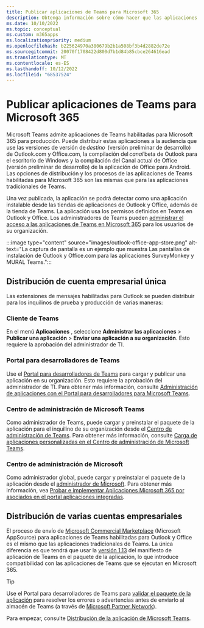```yaml
---
title: Publicar aplicaciones de Teams para Microsoft 365
description: Obtenga información sobre cómo hacer que las aplicaciones de Teams habilitadas para Microsoft 365 sean reconocibles para los usuarios en Teams, Outlook y Office a través de una distribución de inquilino único y multiinquilino.
ms.date: 10/10/2022
ms.topic: conceptual
ms.custom: m365apps
ms.localizationpriority: medium
ms.openlocfilehash: b225624970a380679b2b1a508bf3b4d2882de72e
ms.sourcegitcommit: 20070f1708422d800d7b1d84b85cbce264616ead
ms.translationtype: MT
ms.contentlocale: es-ES
ms.lasthandoff: 10/12/2022
ms.locfileid: "68537524"
---
```

# <a name="publish-teams-apps-for-microsoft-365"></a>Publicar aplicaciones de Teams para Microsoft 365

Microsoft Teams admite aplicaciones de Teams habilitadas para Microsoft 365 para producción. Puede distribuir estas aplicaciones a la audiencia que use las versiones de versión de *destino*  (versión preliminar de desarrollo) de Outlook.com y Office.com, la compilación del *canal* beta de Outlook para el escritorio de Windows y la compilación del Canal actual de Office (versión preliminar de desarrollo) de la aplicación de Office para Android. Las opciones de distribución y los procesos de las aplicaciones de Teams habilitadas para Microsoft 365 son las mismas que para las aplicaciones tradicionales de Teams.

Una vez publicada, la aplicación se podrá detectar como una aplicación instalable desde las tiendas de aplicaciones de Outlook y Office, además de la tienda de Teams. La aplicación usa los permisos definidos en Teams en Outlook y Office. Los administradores de Teams pueden [administrar el acceso a las aplicaciones de Teams en Microsoft 365](/MicrosoftTeams/manage-third-party-teams-apps) para los usuarios de su organización.

:::image type="content" source="images/outlook-office-app-store.png" alt-text="La captura de pantalla es un ejemplo que muestra Las pantallas de instalación de Outlook y Office.com para las aplicaciones SurveyMonkey y MURAL Teams.":::

## <a name="single-tenant-distribution"></a>Distribución de cuenta empresarial única

Las extensiones de mensajes habilitadas para Outlook se pueden distribuir para los inquilinos de prueba y producción de varias maneras:

### <a name="teams-client"></a>Cliente de Teams

En el menú **Aplicaciones** , seleccione **Administrar las aplicaciones** > **Publicar una aplicación** > **Enviar una aplicación a su organización**. Esto requiere la aprobación del administrador de TI.

### <a name="teams-developer-portal"></a>Portal para desarrolladores de Teams

Use el [Portal para desarrolladores de Teams](https://dev.teams.microsoft.com/) para cargar y publicar una aplicación en su organización. Esto requiere la aprobación del administrador de TI. Para obtener más información, consulte [Administración de aplicaciones con el Portal para desarrolladores para Microsoft Teams](../concepts/build-and-test/teams-developer-portal.md).

### <a name="microsoft-teams-admin-center"></a>Centro de administración de Microsoft Teams

Como administrador de Teams, puede cargar y preinstalar el paquete de la aplicación para el inquilino de su organización desde el [Centro de administración de Teams](https://admin.teams.microsoft.com/). Para obtener más información, consulte [Carga de aplicaciones personalizadas en el Centro de administración de Microsoft Teams](/MicrosoftTeams/upload-custom-apps).

### <a name="microsoft-admin-center"></a>Centro de administración de Microsoft

Como administrador global, puede cargar y preinstalar el paquete de la aplicación desde el [administrador de Microsoft](https://admin.microsoft.com/). Para obtener más información, vea [Probar e implementar Aplicaciones Microsoft 365 por asociados en el portal aplicaciones integradas](/microsoft-365/admin/manage/test-and-deploy-microsoft-365-apps).

## <a name="multitenant-distribution"></a>Distribución de varias cuentas empresariales

El proceso de envío de [Microsoft Commercial Marketplace](https://appsource.microsoft.com/) (Microsoft AppSource) para aplicaciones de Teams habilitadas para Outlook y Office es el mismo que las aplicaciones tradicionales de Teams. La única diferencia es que tendrá que usar la [versión 1.13](../tabs/how-to/using-teams-client-sdk.md) del manifiesto de aplicación de Teams en el paquete de la aplicación, lo que introduce compatibilidad con las aplicaciones de Teams que se ejecutan en Microsoft 365.

> [!TIP]
> Use el Portal para desarrolladores de Teams para [validar el paquete de la aplicación](https://dev.teams.microsoft.com/validation) para resolver los errores o advertencias antes de enviarlo al almacén de Teams (a través de [Microsoft Partner Network](https://partner.microsoft.com/)).

Para empezar, consulte [Distribución de la aplicación de Microsoft Teams](../concepts/deploy-and-publish/apps-publish-overview.md).
